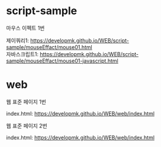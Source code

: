 # script-sample

마우스 이펙트 1번<br>

제이쿼리1: https://developmk.github.io/WEB/script-sample/mouseEffact/mouse01.html<br>
자바스크립트1: https://developmk.github.io/WEB/script-sample/mouseEffact/mouse01-javascript.html<br>


# web

웹 표준 페이지 1번<br>

index.html: https://developmk.github.io/WEB/web/index.html<br>

웹 표준 페이지 2번<br>

index.html: https://developmk.github.io/WEB/web/index.html<br>

